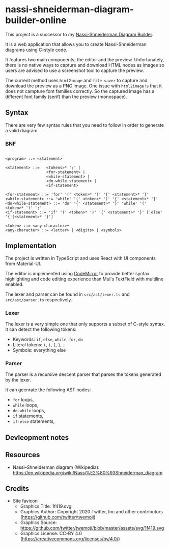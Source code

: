 # nassi-shneiderman-diagram-builder-online

This project is a successor to my [Nassi-Shneiderman Diagram Builder](https://github.com/Eurydia/nassi-shneiderman-diagram-builder).

It is a web application that allows you to create Nassi-Shneiderman diagrams using C-style code.

It features two main components; the editor and the preview.
Unfortunately, there is no native ways to capture and download HTML nodes as images so users are advised to use a screenshot tool to capture the preview.

The current method uses `html2image` and `file-saver` to capture and download the preview as a PNG image.
One issue with `html2image` is that it does not campture font families correctly.
So the captured image has a different font family (serif) than the preview (monospace).

## Syntax

There are very few syntax rules that you need to follow in order to generate a valid diagram.

### BNF

```text

<program> ::= <statement>

<statement> ::=   <tokens>* ';' |
                  <for-statement> |
                  <while-statement> |
                  <do-while-statement> |
                  <if-statement>

<for-statement> ::= 'for' '(' <token>* ')' '{' <statement>* '}'
<while-statement> ::= 'while' '(' <token>* ')' '{' <statement>* '}'
<do-while-statement> ::= 'do' '{' <statement>* '}' 'while' '(' <token>* ')' ';'
<if-statement> ::= 'if' '(' <token>* ')' '{' <statement>* '}' ['else' '{'[<statement>* '}']

<token> ::= <any-character>+
<any-character> ::= <letter> | <digits> | <symbols>
```

## Implementation

The project is written in TypeScript and uses React with UI components from Material-UI.

The editor is implemented using [CodeMirror](https://codemirror.net/) to provide better syntax highlighting and code editing experience than Mui's TextField with multiline enabled.

The lexer and parser can be found in `src/ast/lexer.ts` and `src/ast/parser.ts` respectively.

### Lexer

The lexer is a very simple one that only supports a subset of C-style syntax.
It can detect the following tokens:

- Keywords: `if`, `else`, `while`, `for`, `do`
- Literal tokens: `(`, `)`, `{`, `}`, `;`
- Symbols: everything else

### Parser

The parser is a recursive descent parser that parses the tokens generated by the lexer.

It can geenrate the following AST nodes:

- `for` loops,
- `while` loops,
- `do-while` loops,
- `if` statements,
- `if-else` statements,

## Devleopment notes

## Resources

- Nassi–Shneiderman diagram (Wikipedia): https://en.wikipedia.org/wiki/Nassi%E2%80%93Shneiderman_diagram

## Credits

- Site favicon
  - Graphics Title: 1f419.svg
  - Graphics Author: Copyright 2020 Twitter, Inc and other contributors (https://github.com/twitter/twemoji)
  - Graphics Source: https://github.com/twitter/twemoji/blob/master/assets/svg/1f419.svg
  - Graphics License: CC-BY 4.0 (https://creativecommons.org/licenses/by/4.0/)
